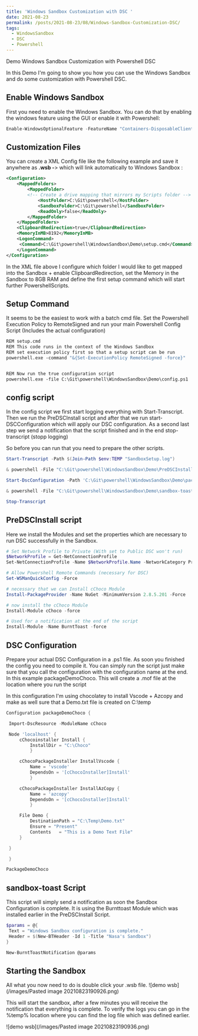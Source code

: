 ```yaml
---
title: 'Windows Sandbox Customization with DSC '
date: 2021-08-23
permalink: /posts/2021-08-23/08/Windows-Sandbox-Customization-DSC/
tags:
  - WindowsSandbox
  - DSC
  - Powershell
---
```

Demo Windows Sandbox Customization with Powershell DSC


In this Demo I'm going to show you how you can use the Windows Sandbox and do some customization with Powershell DSC.

## Enable Windows Sandbox
First you need to enable the Windows Sandbox. You can do that by enabling the windows feature using the GUI or enable it with Powershell:
````powershell
Enable-WindowsOptionalFeature -FeatureName "Containers-DisposableClientVM" -Online
````

## Customization Files
You can create a XML Config file like the following example and save it anywhere as **.wsb -**> which will link automatically to Windows Sandbox :

````xml
<Configuration>
    <MappedFolders>
        <MappedFolder>
        <!-- Create a drive mapping that mirrors my Scripts folder -->
            <HostFolder>C:\Git\powershell</HostFolder>
            <SandboxFolder>C:\Git\powershell</SandboxFolder>
            <ReadOnly>false</ReadOnly>
        </MappedFolder>
    </MappedFolders>
    <ClipboardRedirection>true</ClipboardRedirection>
    <MemoryInMB>8192</MemoryInMB>
    <LogonCommand>
     <Command>C:\Git\powershell\WindowsSandbox\Demo\setup.cmd</Command>
    </LogonCommand>
</Configuration>
````
In the XML file above I configure which folder I would like to get mapped into the Sandbox + enable ClipboardRedirection, set the Memory in the Sandbox to 8GB RAM and define the first setup command which will start further PowershellScripts. 

## Setup Command
It seems to be the easiest to work with a batch cmd file. 
Set the Powershell Execution Policy to RemoteSigned and run your main Powershell Config Script (Includes the actual configuration)
````bash
REM setup.cmd
REM This code runs in the context of the Windows Sandbox
REM set execution policy first so that a setup script can be run
powershell.exe -command "&{Set-ExecutionPolicy RemoteSigned -force}"


REM Now run the true configuration script
powershell.exe -file C:\Git\powershell\WindowsSandbox\Demo\config.ps1
````

## config script
In the config script we first start logging everything with Start-Transcript.
Then we run the PreDSCInstall script and after that we run start-DSCConfiguration which will apply our DSC configuration. 
As a second last step we send a notification that the script finished and in the end stop-transcript (stopp logging)

So before you can run that you need to prepare the other scripts.

````powershell
Start-Transcript -Path $(Join-Path $env:TEMP "SandboxSetup.log")  

& powershell -File "C:\Git\powershell\WindowsSandbox\Demo\PreDSCInstall.ps1" 

Start-DscConfiguration -Path 'C:\Git\powershell\WindowsSandbox\Demo\packageDemoChoco' -Wait -Verbose -Force

& powershell -File "C:\Git\powershell\WindowsSandbox\Demo\sandbox-toast.ps1"

Stop-Transcript
````

## PreDSCInstall script
Here we install the Modules and set the properties which are necessary to run DSC successfully in the Sandbox.

````powershell
# Set Network Profile to Private (With set to Public DSC won't run)
$NetworkProfile = Get-NetConnectionProfile
Set-NetConnectionProfile -Name $NetworkProfile.Name -NetworkCategory Private 

# Allow Powershell Remote Commands (necessary for DSC)
Set-WSManQuickConfig -Force

# necessary that we can Install cChoco Module
Install-PackageProvider -Name NuGet -MinimumVersion 2.8.5.201 -Force 

# now install the cChoco Module
Install-Module cChoco -force

# Used for a notification at the end of the script
Install-Module -Name BurntToast -force
````


## DSC Configuration
Prepare your actual DSC Configuration in a .ps1 file. As soon you finished the config you need to compile it. You can simply run the script just make sure that you call the configuration with the configuration name at the end. In this example packageDemoChoco. 
This will create a .mof file at the location where you run the script

In this configuration I'm using chocolatey to install Vscode + Azcopy and make as well sure that a Demo.txt file is created on C:\temp
````powershell
Configuration packageDemoChoco {

 Import-DscResource -ModuleName cChoco

 Node 'localhost' {
     cChocoinstaller Install {
         InstallDir = "C:\Choco"
         }

     cChocoPackageInstaller InstallVscode {
         Name = 'vscode'
         DependsOn = '[cChocoInstaller]Install'
         }

     cChocoPackageInstaller InstallAzCopy {
         Name = 'azcopy'
         DependsOn = '[cChocoInstaller]Install'
         }

     File Demo {
         DestinationPath = "C:\Temp\Demo.txt"
         Ensure = "Present"
         Contents   = "This is a Demo Text File"
     }

 }

 }

PackageDemoChoco
````


## sandbox-toast Script
This script will simply send a notification as soon the Sandbox Configuration is complete. It is using the Burnttoast Module which was installed earlier in the PreDSCInstall Script.

````powershell
$params = @{
 Text = "Windows Sandbox configuration is complete."
 Header = $(New-BTHeader -Id 1 -Title "Nasa's Sandbox")
}

New-BurntToastNotification @params
````

## Starting the Sandbox
All what you now need to do is double click your .wsb file.
![demo wsb](/images/Pasted image 20210823190926.png)

This will start the sandbox, after a few minutes you will receive the notification that everything is complete. 
To verify the logs you can go in the %temp% location where you can find the log file which was defined earlier.
 
![demo wsb](/images/Pasted image 20210823190936.png)




